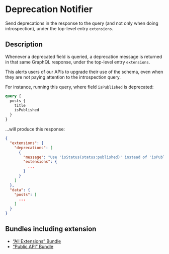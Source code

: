 # Deprecation Notifier

Send deprecations in the response to the query (and not only when doing introspection), under the top-level entry `extensions`.

## Description

Whenever a deprecated field is queried, a deprecation message is returned in that same GraphQL response, under the top-level entry `extensions`.

This alerts users of our APIs to upgrade their use of the schema, even when they are not paying attention to the introspection query.

For instance, running this query, where field `isPublished` is deprecated:

```graphql
query {
  posts {
    title
    isPublished
  }
}
```

...will produce this response:

```json
{
  "extensions": {
    "deprecations": [
      {
        "message": "Use 'isStatus(status:published)' instead of 'isPublished'",
        "extensions": {
          ...
        }
      }
    ]
  },
  "data": {
    "posts": [
      ...
    ]
  }
}
```

## Bundles including extension

- [“All Extensions” Bundle](../../../../../bundle-extensions/all-extensions/docs/modules/all-extensions/en.md)
- [“Public API” Bundle](../../../../../bundle-extensions/public-api/docs/modules/public-api/en.md)

<!-- ## Tutorial lessons referencing extension -->
